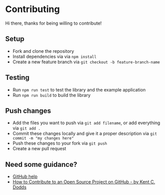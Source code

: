 # Contributing

Hi there, thanks for being willing to contribute!

## Setup

- Fork and clone the repository
- Install dependencies via via `npm install`
- Create a new feature branch via `git checkout -b feature-branch-name`

## Testing

- Run `npm run test` to test the library and the example application
- Run `npm run build` to build the library

## Push changes

- Add the files you want to push via `git add filename`, or add everything via `git add .`
- Commit these changes locally and give it a proper description via `git commit -m "my changes here"`
- Push these changes to your fork via `git push`
- Create a new pull request

## Need some guidance?

- [GitHub help](https://help.github.com/)
- [How to Contribute to an Open Source Project on GitHub - by Kent C. Dodds](https://egghead.io/courses/how-to-contribute-to-an-open-source-project-on-github)
